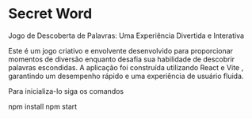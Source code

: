 # Secret Word

Jogo de Descoberta de Palavras: Uma Experiência Divertida e Interativa

Este é um jogo criativo e envolvente desenvolvido para proporcionar momentos de diversão enquanto desafia sua habilidade de descobrir palavras escondidas. A aplicação foi construída utilizando React e Vite , garantindo um desempenho rápido e uma experiência de usuário fluida.

Para inicializa-lo siga os comandos

npm install
npm start
